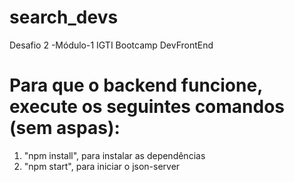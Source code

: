 # search_devs

Desafio 2 -Módulo-1 IGTI Bootcamp DevFrontEnd

# Para que o backend funcione, execute os seguintes comandos (sem aspas):

1. "npm install", para instalar as dependências
2. "npm start", para iniciar o json-server
